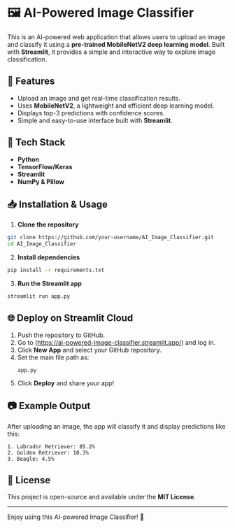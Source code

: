 # 🖼️ AI-Powered Image Classifier

This is an AI-powered web application that allows users to upload an image and classify it using a **pre-trained MobileNetV2 deep learning model**. Built with **Streamlit**, it provides a simple and interactive way to explore image classification.

## 🚀 Features
- Upload an image and get real-time classification results.
- Uses **MobileNetV2**, a lightweight and efficient deep learning model.
- Displays top-3 predictions with confidence scores.
- Simple and easy-to-use interface built with **Streamlit**.

## 📌 Tech Stack
- **Python**
- **TensorFlow/Keras**
- **Streamlit**
- **NumPy & Pillow**

## 📥 Installation & Usage

1. **Clone the repository**
```bash
git clone https://github.com/your-username/AI_Image_Classifier.git
cd AI_Image_Classifier
```

2. **Install dependencies**
```bash
pip install -r requirements.txt
```

3. **Run the Streamlit app**
```bash
streamlit run app.py
```

## 🌐 Deploy on Streamlit Cloud
1. Push the repository to GitHub.
2. Go to (https://ai-powered-image-classifier.streamlit.app/) and log in.
3. Click **New App** and select your GitHub repository.
4. Set the main file path as:
   ```
   app.py
   ```
5. Click **Deploy** and share your app!

## 📷 Example Output
After uploading an image, the app will classify it and display predictions like this:
```
1. Labrador Retriever: 85.2%
2. Golden Retriever: 10.3%
3. Beagle: 4.5%
```

## 📜 License
This project is open-source and available under the **MIT License**.

---

Enjoy using this AI-powered Image Classifier! 🚀
